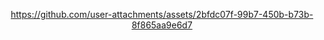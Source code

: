 <div align="center">
  
https://github.com/user-attachments/assets/2bfdc07f-99b7-450b-b73b-8f865aa9e6d7

</div>
